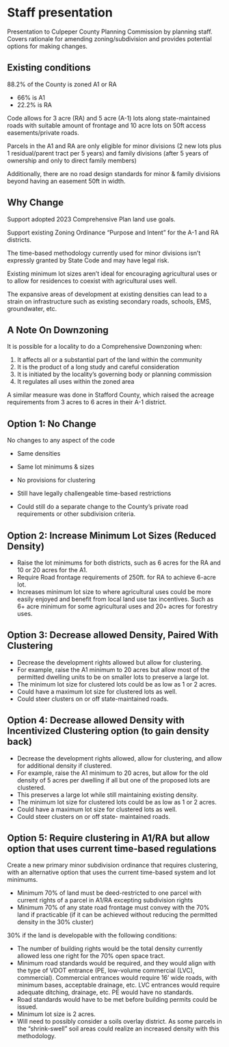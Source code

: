 # Staff presentation

Presentation to Culpeper County Planning Commission by planning staff. Covers rationale for amending zoning/subdivision and provides potential options for making changes.

## Existing conditions

88.2% of the County is zoned A1 or RA
- 66% is A1
- 22.2% is RA

Code allows for 3 acre (RA) and 5 acre (A-1) lots along state-maintained roads with suitable amount of frontage and 10 acre lots on 50ft access easements/private roads.

Parcels in the A1 and RA are only eligible for minor divisions (2 new lots plus 1 residual/parent tract per 5 years) and family divisions (after 5 years of ownership and only to direct family members)

Additionally, there are no road design standards for minor & family divisions beyond having an easement 50ft in width.

## Why Change

Support adopted 2023 Comprehensive Plan land use goals.

Support existing Zoning Ordinance “Purpose and Intent” for the A-1 and RA districts.

The time-based methodology currently used for minor divisions isn’t expressly granted by State Code and may have legal risk.

Existing minimum lot sizes aren’t ideal for encouraging agricultural uses or to allow for residences to coexist with agricultural uses well.

The expansive areas of development at existing densities can lead to a strain on infrastructure such as existing secondary roads, schools, EMS, groundwater, etc.

## A Note On Downzoning

It is possible for a locality to do a Comprehensive Downzoning when:

1. It affects all or a substantial part of the land within the community
2. It is the product of a long study and careful consideration
3. It is initiated by the locality’s governing body or planning commission
4. It regulates all uses within the zoned area

A similar measure was done in Stafford County, which raised the acreage requirements from 3 acres to 6 acres in their A-1 district.

## Option 1: No Change

No changes to any aspect of the code
- Same densities
- Same lot minimums & sizes
- No provisions for clustering

- Still have legally challengeable time-based restrictions

- Could still do a separate change to the County’s private road requirements or other subdivision criteria.

## Option 2: Increase Minimum Lot Sizes (Reduced Density)

- Raise the lot minimums for both districts, such as 6 acres for the RA and 10 or 20 acres for the A1.
- Require Road frontage requirements of 250ft. for RA to achieve 6-acre lot.
- Increases minimum lot size to where agricultural uses could be more easily enjoyed and benefit
from local land use tax incentives. Such as 6+ acre minimum for some agricultural uses and 20+ acres for forestry uses.

## Option 3: Decrease allowed Density, Paired With Clustering

- Decrease the development rights allowed but allow for clustering.
- For example, raise the A1 minimum to 20 acres but allow most of the permitted dwelling units to be on smaller lots to preserve a large lot.
- The minimum lot size for clustered lots could be as low as 1 or 2 acres.
- Could have a maximum lot size for clustered lots as well.
- Could steer clusters on or off state-maintained roads.

## Option 4: Decrease allowed Density with Incentivized Clustering option (to gain density back)

- Decrease the development rights allowed, allow for clustering, and allow for additional density if clustered.
- For example, raise the A1 minimum to 20 acres, but allow for the old density of 5 acres per dwelling if all but one of the proposed lots are clustered.
- This preserves a large lot while still maintaining existing density.
- The minimum lot size for clustered lots could be as low as 1 or 2 acres.
- Could have a maximum lot size for clustered lots as well.
- Could steer clusters on or off state- maintained roads.

## Option 5: Require clustering in A1/RA but allow option that uses current time-based regulations

Create a new primary minor subdivision ordinance that requires clustering, with an alternative option that uses the current time-based system and lot minimums.

- Minimum 70% of land must be deed-restricted to one parcel with current rights of a parcel in A1/RA excepting subdivision rights
- Minimum 70% of any state road frontage must convey with the 70% land if practicable (if it can be achieved without reducing the permitted density in the 30% cluster)

30% if the land is developable with the following conditions:

- The number of building rights would be the total density currently allowed less one right for the 70% open space tract.
- Minimum road standards would be required, and they would align with the type of VDOT entrance (PE, low-volume commercial (LVC), commercial). Commercial entrances would require 16’ wide roads, with minimum bases, acceptable drainage, etc. LVC entrances would require adequate ditching, drainage, etc. PE would have no standards.
- Road standards would have to be met before building permits could be issued.
- Minimum lot size is 2 acres.
- Will need to possibly consider a soils overlay district. As some parcels in the “shrink-swell” soil areas could realize an increased density with this methodology.
